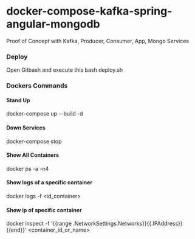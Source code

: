 # docker-compose-kafka-spring-angular-mongodb
Proof of Concept with Kafka, Producer, Consumer, App, Mongo Services

### Deploy
Open Gitbash and execute this
bash deploy.sh

### Dockers Commands

#### Stand Up
docker-compose up --build -d

#### Down Services
docker-compose stop

#### Show All Containers
docker ps -a -n4

#### Show logs of a specific container
docker logs -f <id_container>

#### Show ip of specific container
docker inspect -f '{{range .NetworkSettings.Networks}}{{.IPAddress}}{{end}}' <container_id_or_name>
